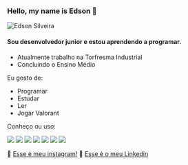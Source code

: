 ### Hello, my name is Edson 🔗

![Edson Silveira](https://img.shields.io/badge/Edson-Silveira-blue)
#### Sou desenvolvedor junior e estou aprendendo a programar.

-  Atualmente trabalho na Torfresma Industrial
-  Concluindo o Ensino Médio
  
Eu gosto de:
- Programar
- Estudar
- Ler
- Jogar Valorant

Conheço ou uso:

![](https://camo.githubusercontent.com/51519b999832aec2530e2f6b9bb10d9d075258a62358dcd3060126e224fadce1/68747470733a2f2f696d672e736869656c64732e696f2f62616467652f2d4a6176615363726970742d3235323532353f7374796c653d666c6174266c6f676f3d6a617661736372697074)
![](https://camo.githubusercontent.com/30a7ab6eaf27364482199812c0903ab0959c4662fc980f29411313c2b5bd60d0/68747470733a2f2f696d672e736869656c64732e696f2f62616467652f2d48544d4c2d3235323532353f7374796c653d666c6174266c6f676f3d48544d4c35)
![](https://camo.githubusercontent.com/bbfda90f795df7ae948f70e1d87474127d2484bdeb0fd5ebab019efa21fe6f22/68747470733a2f2f696d672e736869656c64732e696f2f62616467652f2d4353532d3235323532353f7374796c653d666c6174266c6f676f3d43535333266c6f676f436f6c6f723d313537324236)
![](https://camo.githubusercontent.com/aad3b975cad64973f51a563f91f3a0e5cb5e4bed36e358ef37a2d5f1945d9d08/68747470733a2f2f696d672e736869656c64732e696f2f62616467652f2d5048502d3235323532353f7374796c653d666c6174266c6f676f3d706870)
![](https://camo.githubusercontent.com/ff0283ecd261e1f3819a583d35f520e7e77177ea1232a736fde17a3ebb7728aa/68747470733a2f2f696d672e736869656c64732e696f2f62616467652f2d4769742d3235323532353f7374796c653d666c6174266c6f676f3d676974)
![](https://camo.githubusercontent.com/0a7f5634254e7263171b08b4ec34887807e64ead28b3e164652b6e80fdd7c639/68747470733a2f2f696d672e736869656c64732e696f2f62616467652f2d4769744875622d3235323532353f7374796c653d666c6174266c6f676f3d676974687562)
![](https://camo.githubusercontent.com/92eb0971a556b623551840543028300942116d7c691ee05d7df0fa104a05f09c/68747470733a2f2f696d672e736869656c64732e696f2f62616467652f2d4d7953514c2d3235323532353f7374796c653d666c6174266c6f676f3d6d7973716c)

📲 [Esse é meu instagram!](www.instagram.com/edson._silveira)
📱 [Esse é o meu Linkedin](www.linkedin.com/)

